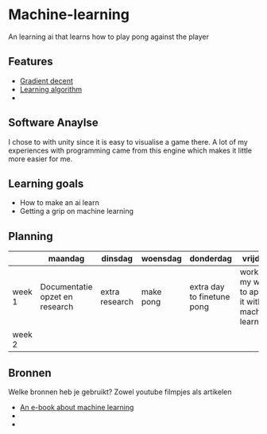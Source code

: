 # Machine-learning
An learning ai that learns how to play pong against the player

## Features

- [Gradient decent](link)
- [Learning algorithm](link)
- [](link)

## Software Anaylse 
I chose to with unity since it is easy to visualise a game there.
A lot of my experiences with programming came from this engine which makes it little more easier for me.

## Learning goals 
- How to make an ai learn
- Getting a grip on machine learning

## Planning 
| | maandag | dinsdag | woensdag | donderdag | vrijdag |
| --- | --- | --- | --- | --- | --- |
|week 1 | Documentatie opzet en research | extra research | make pong | extra day to finetune pong | work my way to apply it with machine learning |
|week 2 |

## Bronnen
Welke bronnen heb je gebruikt? Zowel youtube filmpjes als artikelen

- [An e-book about machine learning](https://medium.com/machine-learning-for-humans/why-machine-learning-matters-6164faf1df12)
- [](link)
- [](link)
